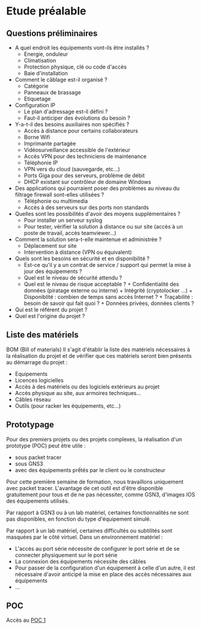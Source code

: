 # Etude préalable
## Questions préliminaires

- A quel endroit les équipements vont-ils être installés ?
  - Energie, onduleur
  - Climatisation
  - Protection physique, clé ou code d'accès
  - Baie d'installation
- Comment le câblage est-il organisé ?
  - Catégorie
  - Panneaux de brassage
  - Etiquetage
- Configuration IP
  - Le plan d'adressage est-il défini ?
  - Faut-il anticiper des évolutions du besoin ?
- Y-a-t-il des besoins auxiliaires non spécifiés ?
  - Accès à distance pour certains collaborateurs
  - Borne Wifi
  - Imprimante partagée
  - Vidéosurveillance accessible de l'extérieur
  - Accès VPN pour des techniciens de maintenance
  - Téléphonie IP
  - VPN vers du cloud (sauvegarde, etc...)
  - Ports Giga pour des serveurs, problème de débit
  - DHCP existant sur contrôleur de domaine Windows
- Des applications qui pourraient poser des problèmes au niveau du filtrage firewall sont-elles utilisées ?
  - Téléphonie ou multimedia
  - Accès à des serveurs sur des ports non standards
- Quelles sont les possibilités d'avoir des moyens supplémentaires ?
  - Pour installer un serveur syslog
  - Pour tester, vérifier la solution à distance ou sur site (accès à un poste de travail, accès teamviewer...)
- Comment la solution sera-t-elle maintenue et administrée ?
  - Déplacement sur site
  - Intervention à distance (VPN ou équivalent)
- Quels sont les besoins en sécurité et en disponibilité ?
  - Est-ce qu'il y a un contrat de service / support qui permet la mise à jour des équipements ?
  - Quel est le niveau de sécurité attendu ?
  - Quel est le niveau de risque acceptable ?
        + Confidentialité des données (piratage externe ou interne)
        + Intégrité (cryptolocker ...)
        + Disponiblité : combien de temps sans accès Internet ?
        + Traçabilité : besoin de savoir qui fait quoi ?
        + Données privées, données clients ?
- Qui est le référent du projet ?
- Quel est l'origine du projet ?

## Liste des matériels

BOM (Bill of materials)
Il s'agit d'établir la liste des matériels nécessaires à la réalisation du projet et de vérifier que ces matériels seront bien présents au démarrage du projet :

- Equipements
- Licences logicielles
- Accès à des matériels ou des logiciels extérieurs au projet
- Accès physique au site, aux armoires techniques...
- Câbles réseau
- Outils (pour racker les équipements, etc...)

## Prototypage

Pour des premiers projets ou des projets complexes, la réalisation d'un prototype (POC) peut être utile :

- sous packet tracer
- sous GNS3
- avec des équipements prếtés par le client ou le constructeur

Pour cette première semaine de formation, nous travaillons uniquement avec packet tracer. L'avantage de cet outil est d'être disponible gratuitement pour tous et de ne pas nécessiter, comme GSN3, d'images IOS des équipements utilisés. 

Par rapport à GSN3 ou à un lab matériel, certaines fonctionnalités ne sont pas disponibles, en fonction du type d'équipement simulé.

Par rapport à un lab matériel, certaines difficultés ou subtilités sont masquées par le côté virtuel. Dans un environnement matériel :

- L'accès au port série nécessite de configurer le port série et de se connecter physiquement sur le port série
- La connexion des équipements nécessite des câbles
- Pour passer de la configuration d'un équipement à celle d'un autre, il est nécessaire d'avoir anticipé la mise en place des accès nécessaires aux équipements
- ...

## POC

Accès au [POC 1](lab1poc1.md)